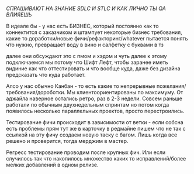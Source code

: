 
*СПРАШИВАЮТ НА ЗНАНИЕ SDLC И STLC И КАК ЛИЧНО ТЫ QA ВЛИЯЕШЬ*

В идеале бы - у нас есть БИЗНЕС, который постоянно как то коннектится с заказчиком и штампует некоторые бизнес требования, какие то доработки/новые фичи/рефакторинг/whatever пытается понять что нужно, превращает воду в вино и салфетку с буквами в тз 

далее они обсуждают это с пмом и хэдом и чуть далее к этому подключаемся мы потому что Шифт Лефт, чтобы заранее иметь видиние как что оттестировать и что вообще куда, даже без дизайна предсказать что куда работает.

Алсо у нас обычно Канбан - то есть какие то непрерывные пожелания/требования/дороботки. Мы клиентоориентированы по максимуму. От аджайла наверное остались ретро, раз в 2-3 недели.
Совсем раньше работали по обычным двухнедельным спринтам но потом когда появилось несколько параллельных проектов, просто перестроились.

Тестирование фичи происходит в зависимости от ветки - если собсна есть проблемы прям тут же в карточку в редмайне пишем что не так с ссылкой на эту фичу создаем новую таску с багом. Лишь когда все решено и проверится, тогда мерджим в мастер. 

Регресс тестирование проводим после крупных фич. Или если случилось так что накопилось множество каких то исправлений/более мелких добавлений в одном релизе.

